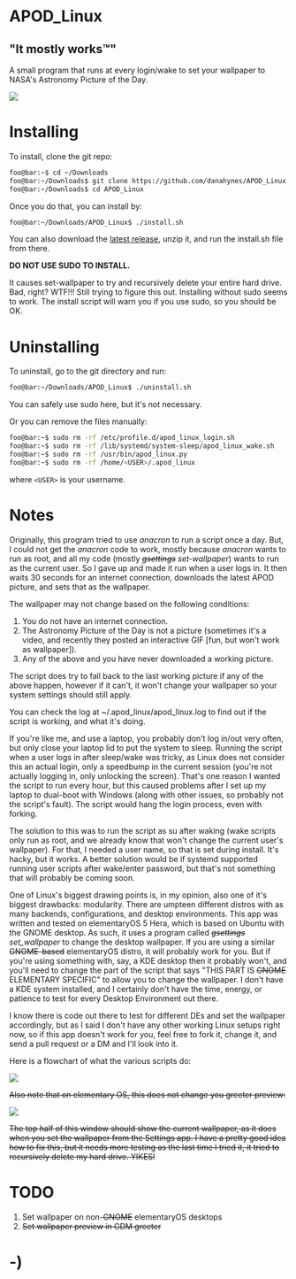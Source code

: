 <!----------------------------------------------------------------------------->
<!-- Filename: README.md                                       /          \  -->
<!-- Project : APOD_Linux                                     |     ()     | -->
<!-- Date    : 02/21/2019                                     |            | -->
<!-- Author  : Dana Hynes                                     |   \____/   | -->
<!-- License : WTFPLv2                                         \          /  -->
<!----------------------------------------------------------------------------->

# APOD_Linux
## "It mostly works™"

A small program that runs at every login/wake to set your wallpaper to NASA's
Astronomy Picture of the Day.

![](screenshot.png)

# Installing

To install, clone the git repo:
```bash
foo@bar:~$ cd ~/Downloads
foo@bar:~/Downloads$ git clone https://github.com/danahynes/APOD_Linux
foo@bar:~/Downloads$ cd APOD_Linux
```

Once you do that, you can install by:
```bash
foo@bar:~/Downloads/APOD_Linux$ ./install.sh
```
You can also download the
[latest release](http://github.com/danahynes/APOD_Linux/releases/latest), unzip
it, and run the install.sh file from there.

**DO NOT USE SUDO TO INSTALL.**

It causes set-wallpaper to try and recursively
delete your entire hard drive. Bad, right? WTF!!! Still trying to figure this
out. Installing without sudo seems to work. The install script will warn you if
you use sudo, so you should be OK.

# Uninstalling

To uninstall, go to the git directory and run:
```bash
foo@bar:~/Downloads/APOD_Linux$ ./uninstall.sh
```
You can safely use sudo here, but it's not necessary.

Or you can remove the files manually:
```bash
foo@bar:~$ sudo rm -rf /etc/profile.d/apod_linux_login.sh
foo@bar:~$ sudo rm -rf /lib/systemd/system-sleep/apod_linux_wake.sh
foo@bar:~$ sudo rm -rf /usr/bin/apod_linux.py
foo@bar:~$ sudo rm -rf /home/<USER>/.apod_linux
```

where ```<USER>``` is your username.

# Notes

Originally, this program tried to use *anacron* to run a script once a day. But,
I could not get the *anacron* code to work, mostly because *anacron* wants to
run as root, and all my code (mostly ~~*gsettings*~~ *set-wallpaper*) wants to
run as the current user. So I gave up and made it run when a user logs in. It
then waits 30 seconds for an internet connection, downloads the latest APOD
picture, and sets that as the wallpaper.

The wallpaper may not change based on the following conditions:
1. You do not have an internet connection.
2. The Astronomy Picture of the Day is not a picture (sometimes it's a video,
and recently they posted an interactive GIF [fun, but won't work as wallpaper]).
3. Any of the above and you have never downloaded a working picture.

The script does try to fall back to the last working picture if any of the above
happen, however if it can't, it won't change your wallpaper so your system
settings should still apply.

You can check the log at ~/.apod_linux/apod_linux.log to find out if the script
is working, and what it's doing.

If you're like me, and use a laptop, you probably don't log in/out very often,
but only close your laptop lid to put the system to sleep. Running the script
when a user logs in after sleep/wake was tricky, as Linux does not consider this
an actual login, only a speedbump in the current session (you're not actually
logging in, only unlocking the screen). That's one reason I wanted the script to
run every hour, but this caused problems after I set up my laptop to dual-boot
with Windows (along with other issues, so probably not the script's fault). The
script would hang the login process, even with forking.

The solution to this was to run the script as su after waking (wake scripts only
run as root, and we already know that won't change the current user's
wallpaper). For that, I needed a user name, so that is set during install. It's
hacky, but it works. A better solution would be if systemd supported running
user scripts after wake/enter password, but that's not something that will
probably be coming soon.

One of Linux's biggest drawing points is, in my opinion, also one of it's
biggest drawbacks: modularity. There are umpteen different distros with as many
backends, configurations, and desktop environments. This app was written and
tested on elementaryOS 5 Hera, which is based on Ubuntu with the GNOME desktop.
As such, it uses a program called ~~*gsettings*~~ *set_wallpaper* to change the
desktop wallpaper.
If you are using a similar ~~GNOME-based~~ elementaryOS distro, it will probably
work for you. But if you're using something with, say, a KDE desktop then it
probably won't, and you'll need to change the part of the script that says "THIS
PART IS ~~GNOME~~ ELEMENTARY SPECIFIC" to allow you to change the wallpaper. I
don't have a KDE system installed, and I certainly don't have the time, energy,
or patience to test for every Desktop Environment out there.

I know there is code out there to test for different DEs and set the wallpaper
accordingly, but as I said I don't have any other working Linux setups right
now, so if this app doesn't work for you, feel free to fork it, change it, and
send a pull request or a DM and I'll look into it.

Here is a flowchart of what the various scripts do:

![](flow.jpg)

~~Also note that on elementary OS, this does not change you greeter preview:~~

![](greeter.jpg)

~~The top half of this window should show the current wallpaper, as it does when
you set the wallpaper from the Settings app. I have a pretty good idea how to
fix this, but it needs more testing as the last time I tried it, it tried to
recursively delete my hard drive. YIKES!~~

# TODO

1. Set wallpaper on non-~~GNOME~~ elementaryOS desktops
1. ~~Set wallpaper preview in GDM greeter~~

# -)
